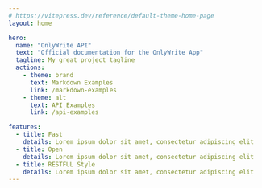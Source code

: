 ```yaml
---
# https://vitepress.dev/reference/default-theme-home-page
layout: home

hero:
  name: "OnlyWrite API"
  text: "Official documentation for the OnlyWrite App"
  tagline: My great project tagline
  actions:
    - theme: brand
      text: Markdown Examples
      link: /markdown-examples
    - theme: alt
      text: API Examples
      link: /api-examples

features:
  - title: Fast
    details: Lorem ipsum dolor sit amet, consectetur adipiscing elit
  - title: Open
    details: Lorem ipsum dolor sit amet, consectetur adipiscing elit
  - title: RESTFUL Style
    details: Lorem ipsum dolor sit amet, consectetur adipiscing elit
---
```


